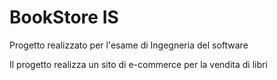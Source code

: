 # BookStore IS
Progetto realizzato per l'esame di Ingegneria del software

Il progetto realizza un sito di e-commerce per la vendita di libri


